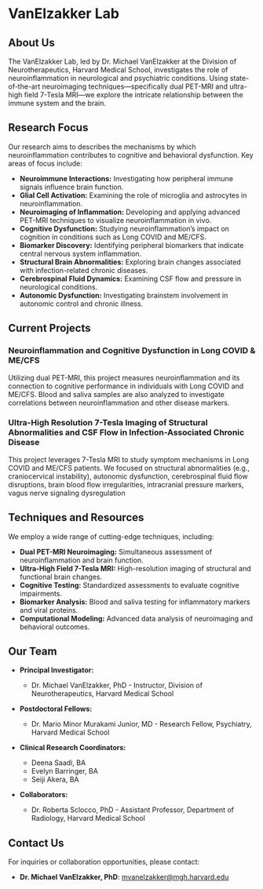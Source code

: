 # VanElzakker Lab

## About Us

The VanElzakker Lab, led by Dr. Michael VanElzakker at the Division of Neurotherapeutics, Harvard Medical School, investigates the role of neuroinflammation in neurological and psychiatric conditions. Using state-of-the-art neuroimaging techniques—specifically dual PET-MRI and ultra-high field 7-Tesla MRI—we explore the intricate relationship between the immune system and the brain.

## Research Focus

Our research aims to describes the mechanisms by which neuroinflammation contributes to cognitive and behavioral dysfunction. Key areas of focus include:

* **Neuroimmune Interactions:** Investigating how peripheral immune signals influence brain function.
* **Glial Cell Activation:** Examining the role of microglia and astrocytes in neuroinflammation.
* **Neuroimaging of Inflammation:** Developing and applying advanced PET-MRI techniques to visualize neuroinflammation in vivo.
* **Cognitive Dysfunction:** Studying neuroinflammation’s impact on cognition in conditions such as Long COVID and ME/CFS.
* **Biomarker Discovery:** Identifying peripheral biomarkers that indicate central nervous system inflammation.
* **Structural Brain Abnormalities:** Exploring brain changes associated with infection-related chronic diseases.
* **Cerebrospinal Fluid Dynamics:** Examining CSF flow and pressure in neurological conditions.
* **Autonomic Dysfunction:** Investigating brainstem involvement in autonomic control and chronic illness.

## Current Projects

### Neuroinflammation and Cognitive Dysfunction in Long COVID & ME/CFS
Utilizing dual PET-MRI, this project measures neuroinflammation and its connection to cognitive performance in individuals with Long COVID and ME/CFS. Blood and saliva samples are also analyzed to investigate correlations between neuroinflammation and other disease markers.

### Ultra-High Resolution 7-Tesla Imaging of Structural Abnormalities and CSF Flow in Infection-Associated Chronic Disease
This project leverages 7-Tesla MRI to study symptom mechanisms in Long COVID and ME/CFS patients. We focused on structural abnormalities (e.g., craniocervical instability), autonomic dysfunction, cerebrospinal fluid flow disruptions, brain blood flow irregularities, intracranial pressure markers, vagus nerve signaling dysregulation

## Techniques and Resources

We employ a wide range of cutting-edge techniques, including:

* **Dual PET-MRI Neuroimaging:** Simultaneous assessment of neuroinflammation and brain function.
* **Ultra-High Field 7-Tesla MRI:** High-resolution imaging of structural and functional brain changes.
* **Cognitive Testing:** Standardized assessments to evaluate cognitive impairments.
* **Biomarker Analysis:** Blood and saliva testing for inflammatory markers and viral proteins.
* **Computational Modeling:** Advanced data analysis of neuroimaging and behavioral outcomes.

## Our Team

* **Principal Investigator:**
  * Dr. Michael VanElzakker, PhD - Instructor, Division of Neurotherapeutics, Harvard Medical School

* **Postdoctoral Fellows:**
  * Dr. Mario Minor Murakami Junior, MD - Research Fellow, Psychiatry, Harvard Medical School
 
* **Clinical Research Coordinators:**
  * Deena Saadi, BA
  * Evelyn Barringer, BA
  * Seiji Akera, BA

* **Collaborators:**
  * Dr. Roberta Sclocco, PhD - Assistant Professor, Department of Radiology, Harvard Medical School

## Contact Us

For inquiries or collaboration opportunities, please contact:
* **Dr. Michael VanElzakker, PhD**: mvanelzakker@mgh.harvard.edu


